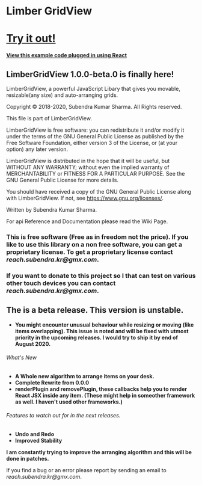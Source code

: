 # Limber GridView

# [Try it out!](https://sharma-subendra-kr.github.io/LimberGridView/)
**[View this example code plugged in using React](https://github.com/sharma-subendra-kr/limber-grid-view-github-page)**

## LimberGridView 1.0.0-beta.0 is finally here!

LimberGridView, a powerful JavaScript Libary that gives you movable, resizable(any size) and auto-arranging grids.

Copyright © 2018-2020, Subendra Kumar Sharma. All Rights reserved.

This file is part of LimberGridView.

LimberGridView is free software: you can redistribute it and/or modify
it under the terms of the GNU General Public License as published by
the Free Software Foundation, either version 3 of the License, or
(at your option) any later version.

LimberGridView is distributed in the hope that it will be useful,
but WITHOUT ANY WARRANTY; without even the implied warranty of
MERCHANTABILITY or FITNESS FOR A PARTICULAR PURPOSE.  See the
GNU General Public License for more details.

You should have received a copy of the GNU General Public License
along with LimberGridView.  If not, see <https://www.gnu.org/licenses/>.

Written by Subendra Kumar Sharma.

For api Reference and Documentation please read the Wiki Page.

### This is free software (Free as in freedom not the price). If you like to use this library on a non free software, you can get a proprietary license. To get a proprietary license contact _reach.subendra.kr@gmx.com_.

### If you want to donate to this project so I that can test on various other touch devices you can contact _reach.subendra.kr@gmx.com_.

## The is a beta release. This version is unstable.
* **You might encounter unusual behaviour while resizing or moving (like items overlapping). This issue is noted and will be fixed with utmost priority in the upcoming releases. I would try to ship it by end of August 2020.**

###### What's New ######
* **A Whole new algorithm to arrange items on your desk.**
* **Complete Rewrite from 0.0.0**
* **renderPlugin and removePlugin, these callbacks help you to render React JSX inside any item. (These might help in someother framework as well. I haven't used other frameworks.)**

###### Features to watch out for in the next releases. ######
* **Undo and Redo**
* **Improved Stability**

**I am constantly trying to improve the arranging algorithm and this will be done in patches.**

If you find a bug or an error please report by sending an email to _reach.subendra.kr@gmx.com_.
